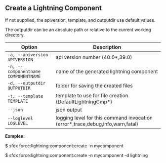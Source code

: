 ## Create a Lightning Component

If not supplied, the apiversion, template, and outputdir use default values.

The outputdir can be an absolute path or relative to the current working directory.



Option | Description
--- | --- 
```-a, --apiversion APIVERSION``` | api version number (40.0*,39.0)
```-n, --componentname COMPONENTNAME``` | name of the generated lightning component
```-d, --outputdir OUTPUTDIR``` | folder for saving the created files
```-t, --template TEMPLATE``` | template to use for file creation (DefaultLightningCmp*)
```--json``` | json output
```--loglevel LOGLEVEL``` | logging level for this command invocation (error*,trace,debug,info,warn,fatal)


__Exmples:__ 

$ sfdx force:lightning:component:create -n mycomponent

$ sfdx force:lightning:component:create -n mycomponent -d lightning


